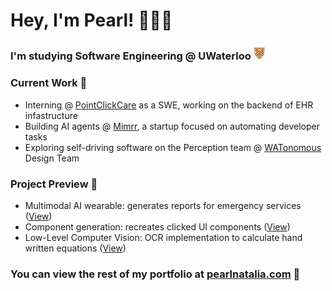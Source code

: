 
<!--<div align="left">
   <img src="https://github-readme-stats.vercel.app/api/top-langs/?username=pearl-natalia&layout=compact&card_width=333&theme=rose_pine&size_weight=0.4&count_weight=0.6" alt="Top Languages">
</div>-->

<!-- Source for widgets: https://github.com/tandpfun/skill-icons?tab=readme-ov-file#icons-list -->
# Hey, I'm Pearl! 👩🏻‍💻

### **I'm studying Software Engineering @ UWaterloo <img src="waterloo-logo.png" alt="UWaterloo Logo" width="18" style="vertical-align: botto;"/>**


### **Current Work** 🧠
- Interning @ [PointClickCare](https://pointclickcare.com/products/) as a SWE, working on the backend of EHR infastructure
- Building AI agents @ [Mimrr](https://www.mimrr.com/), a startup focused on automating developer tasks
- Exploring self-driving software on the Perception team @ [WATonomous](https://www.watonomous.ca/) Design Team

### **Project Preview** 🧩
- Multimodal AI wearable: generates reports for emergency services ([View](https://devpost.com/software/group-123))
- Component generation: recreates clicked UI components ([View](https://github.com/pearl-natalia/component-generation))
- Low-Level Computer Vision: OCR implementation to calculate hand written equations ([View](https://www.pearlnatalia.com/projects/mathocr.html))

### **You can view the rest of my portfolio at [pearlnatalia.com](https://www.pearlnatalia.com)** 🔗 
<!--- Embedded AI: AI-powered dash cam to monitor driving behavior ([View](https://www.pearlnatalia.com/projects/siren.html))-->

<!--[![Recent Experiment](https://img.shields.io/badge/Recent%20Experiment-grey?style=for-the-badge&logo=github)](https://github.com/pearl-natalia/Mathematical-OCR/blob/main/README.md)-->

<!--## Languages -->
<!--[![My Skills](https://skillicons.dev/icons?i=html,css,js,java,php,python,c,cpp,mysql)](https://skillicons.dev) -->


<!--## Developer Tools
[![My Skills](https://skillicons.dev/icons?i=vscode,androidstudio,aws,bootstrap,docker,django,flask,git,mysql,sqlite,opencv,tensorflow,wordpress,vercel)](https://skillicons.dev) -->




